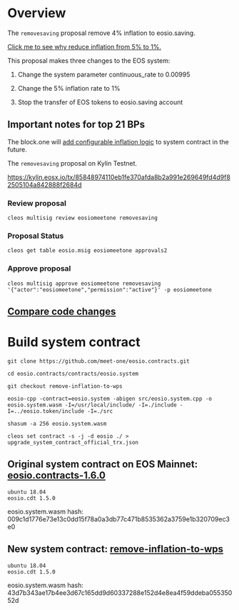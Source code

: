 # Overview

The `removesaving` proposal remove 4% inflation to eosio.saving.

[Click me to see why reduce inflation from 5% to 1%.](https://medium.com/meet-one/meet-one-has-released-the-4-inflation-removal-eos-code-change-on-github-28e66f796e9b) 

This proposal makes three changes to the EOS system:

1. Change the system parameter continuous_rate to 0.00995

2. Change the 5% inflation rate to 1%

3. Stop the transfer of EOS tokens to eosio.saving account

## Important notes for top 21 BPs

The block.one will [add configurable inflation logic](https://github.com/EOSIO/eosio.contracts/issues/246) to system contract in the future.

The `removesaving` proposal on Kylin Testnet.

https://kylin.eosx.io/tx/85848974110eb1fe370afda8b2a991e269649fd4d9f82505104a842888f2684d

### Review proposal

```
cleos multisig review eosiomeetone removesaving
```

### Proposal Status

```
cleos get table eosio.msig eosiomeetone approvals2
```

### Approve proposal

```
cleos multisig approve eosiomeetone removesaving '{"actor":"eosiomeetone","permission":"active"}' -p eosiomeetone
```

## [Compare code changes](https://github.com/meet-one/eosio.contracts/compare/v1.6.0...meet-one:remove-inflation-to-wps?diff=unified)

# Build system contract

```shell
git clone https://github.com/meet-one/eosio.contracts.git

cd eosio.contracts/contracts/eosio.system

git checkout remove-inflation-to-wps

eosio-cpp -contract=eosio.system -abigen src/eosio.system.cpp -o eosio.system.wasm -I=/usr/local/include/ -I=./include -I=../eosio.token/include -I=./src

shasum -a 256 eosio.system.wasm

cleos set contract -s -j -d eosio ./ > upgrade_system_contract_official_trx.json
```


## Original system contract on EOS Mainnet: [eosio.contracts-1.6.0](https://github.com/EOSIO/eosio.contracts/tree/v1.6.0)

```
ubuntu 18.04
eosio.cdt 1.5.0
```

eosio.system.wasm hash: 009c1d1776e73e13c0dd15f78a0a3db77c471b8535362a3759e1b320709ec3e0

## New system contract: [remove-inflation-to-wps](https://github.com/meet-one/eosio.contracts/tree/remove-inflation-to-wps)

```
ubuntu 18.04
eosio.cdt 1.5.0
```

eosio.system.wasm hash: 43d7b343ae17b4ee3d67c165dd9d60337288e152d4e8ea4f59ddeba05535052d

